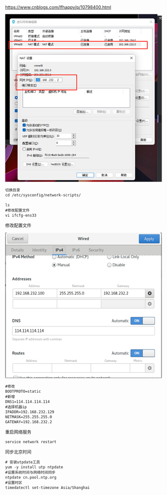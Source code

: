 https://www.cnblogs.com/lfhappy/p/10798400.html

![image-20220716205053279](https://raw.githubusercontent.com/CNRF/noteImage/main/image/image-20220716205053279.png)

```shell
切换目录
cd /etc/sysconfig/network-scripts/

ls
#修改配置文件
vi ifcfg-ens33 
```

修改配置文件

![image-20230429141724465](https://raw.githubusercontent.com/CNRF/noteImage/main/image/202304291417517.png)

```shell
#修改
BOOTPROTO=static
#新增
DNS1=114.114.114.114
#选择机器ip
IPADDR=192.168.232.129
NETMASK=255.255.255.0
GATEWAY=192.168.232.2
```

重启网络服务

```shell
service network restart
```

同步北京时间

```shell
# 安装utpdate工具
yum -y install utp ntpdate
#设置系统时间与网络时间同步
ntpdate cn.pool.ntp.org
#设置时区
timedatectl set-timezone Asia/Shanghai
```

